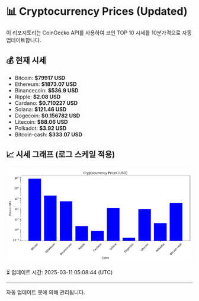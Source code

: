 
# 📊 Cryptocurrency Prices (Updated)

이 리포지토리는 CoinGecko API를 사용하여 코인 TOP 10 시세를 10분가격으로 자동 업데이트합니다.

## 💰 현재 시세
- Bitcoin: **$79917 USD**
- Ethereum: **$1873.07 USD**
- Binancecoin: **$536.9 USD**
- Ripple: **$2.08 USD**
- Cardano: **$0.710227 USD**
- Solana: **$121.46 USD**
- Dogecoin: **$0.156782 USD**
- Litecoin: **$88.06 USD**
- Polkadot: **$3.92 USD**
- Bitcoin-cash: **$333.07 USD**

## 📈 시세 그래프 (로그 스케일 적용)
![Crypto Prices](crypto_prices.png)

⏳ 업데이트 시간: 2025-03-11 05:08:44 (UTC)

---
자동 업데이트 봇에 의해 관리됩니다.
